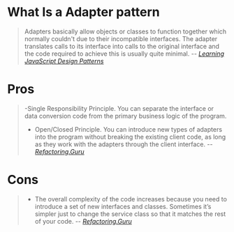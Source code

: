 # What Is a Adapter pattern

> Adapters basically allow objects or classes to function together which normally couldn't due to their incompatible interfaces. The adapter translates calls to its interface into calls to the original interface and the code required to achieve this is usually quite minimal.
> -- <cite>[Learning JavaScript Design Patterns][1]</cite>

# Pros

> -Single Responsibility Principle. You can separate the interface or data conversion code from the primary business logic of the program.
>
> - Open/Closed Principle. You can introduce new types of adapters into the program without breaking the existing client code, as long as they work with the adapters through the client interface.
>   -- <cite>[Refactoring.Guru][2]</cite>

# Cons

> - The overall complexity of the code increases because you need to introduce a set of new interfaces and classes. Sometimes it’s simpler just to change the service class so that it matches the rest of your code.
>   -- <cite>[Refactoring.Guru][2]</cite>

[1]: https://addyosmani.com/resources/essentialjsdesignpatterns/book/#wrapperpatternjquery
[2]: https://refactoring.guru/design-patterns/adapter
